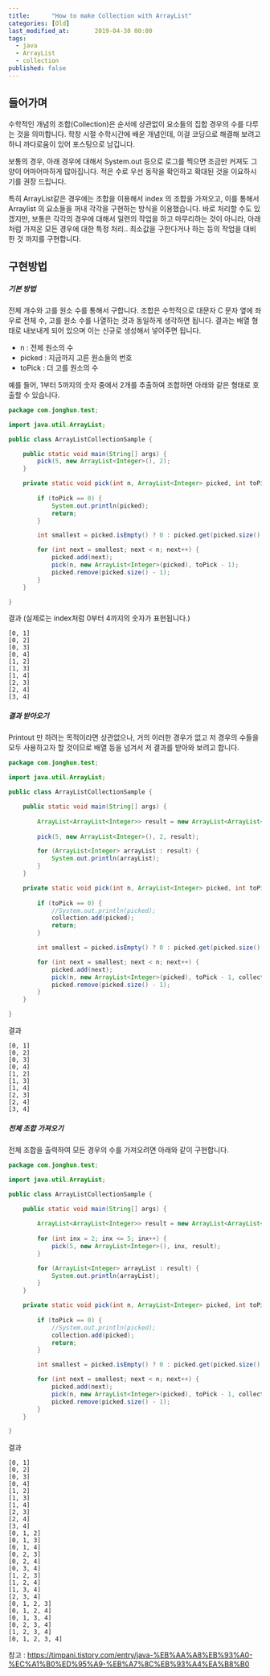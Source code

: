 ```yaml
---
title:      "How to make Collection with ArrayList"
categories: [Old]
last_modified_at:       2019-04-30 00:00 
tags:
  - java
  - ArrayList
  - collection
published: false
---
```


## 들어가며

수학적인 개념의 조합(Collection)은 순서에 상관없이 요소들의 집합 경우의 수를 다루는 것을 의미합니다. 학창 시절 수학시간에 배운 개념인데, 이걸 코딩으로 해결해 보려고 하니 까다로움이 있어 포스팅으로 남깁니다. 

보통의 경우, 아래 경우에 대해서 System.out 등으로 로그를 찍으면 조금만 커져도 그 양이 어마어마하게 많아집니다. 적은 수로 우선 동작을 확인하고 확대된 것을 이요하시기를 권장 드립니다.

특히 ArrayList같은 경우에는 조합을 이용해서 index 의 조합을 가져오고, 이를 통해서 Arraylist 의 요소들을 꺼내 각각을 구현하는 방식을 이용했습니다. 바로 처리할 수도 있겠지만, 보통은 각각의 경우에 대해서 일련의 작업을 하고 마무리하는 것이 아니라, 아래처럼 가져온 모든 경우에 대한 특정 처리.. 최소값을 구한다거나 하는 등의 작업을 대비한 것 까지를 구현합니다. 

## 구현방법


##### 기본 방법

전체 개수와 고를 원소 수를 통해서 구합니다. 조합은 수학적으로 대문자 C 문자 옆에 좌우로 전체 수, 고를 원소 수를 나열하는 것과 동일하게 생각하면 됩니다. 결과는 배열 형태로 내보내게 되어 있으며 이는 신규로 생성해서 넣어주면 됩니다.

 - n : 전체 원소의 수
 - picked : 지금까지 고른 원소들의 번호
 - toPick : 더 고를 원소의 수

예를 들어, 1부터 5까지의 숫자 중에서 2개를 추출하여 조합하면 아래와 같은 형태로 호출할 수 있습니다. 

```java
package com.jonghun.test;

import java.util.ArrayList;

public class ArrayListCollectionSample {

    public static void main(String[] args) {
        pick(5, new ArrayList<Integer>(), 2);
    }

    private static void pick(int n, ArrayList<Integer> picked, int toPick) {
        
        if (toPick == 0) {
            System.out.println(picked);
            return;
        }

        int smallest = picked.isEmpty() ? 0 : picked.get(picked.size() - 1) + 1;

        for (int next = smallest; next < n; next++) {
            picked.add(next);
            pick(n, new ArrayList<Integer>(picked), toPick - 1);
            picked.remove(picked.size() - 1);
        }
    }

}
```

결과 (실제로는 index처럼 0부터 4까지의 숫자가 표현됩니다.)

```
[0, 1]
[0, 2]
[0, 3]
[0, 4]
[1, 2]
[1, 3]
[1, 4]
[2, 3]
[2, 4]
[3, 4]
```

##### 결과 받아오기

Printout 만 하려는 목적이라면 상관없으나, 거의 이러한 경우가 없고 저 경우의 수들을 모두 사용하고자 할 것이므로 배열 등을 넘겨서 저 결과를 받아와 보려고 합니다. 

```java
package com.jonghun.test;

import java.util.ArrayList;

public class ArrayListCollectionSample {

    public static void main(String[] args) {
        
        ArrayList<ArrayList<Integer>> result = new ArrayList<ArrayList<Integer>>();
        
        pick(5, new ArrayList<Integer>(), 2, result);

        for (ArrayList<Integer> arrayList : result) {
            System.out.println(arrayList);
        }
    }

    private static void pick(int n, ArrayList<Integer> picked, int toPick, ArrayList<ArrayList<Integer>> collection) {
        
        if (toPick == 0) {
            //System.out.println(picked);
            collection.add(picked);
            return;
        }

        int smallest = picked.isEmpty() ? 0 : picked.get(picked.size() - 1) + 1;

        for (int next = smallest; next < n; next++) {
            picked.add(next);
            pick(n, new ArrayList<Integer>(picked), toPick - 1, collection);
            picked.remove(picked.size() - 1);
        }
    }

}
```

결과

```
[0, 1]
[0, 2]
[0, 3]
[0, 4]
[1, 2]
[1, 3]
[1, 4]
[2, 3]
[2, 4]
[3, 4]
```

##### 전체 조합 가져오기

전체 조합을 출력하여 모든 경우의 수를 가져오려면 아래와 같이 구현합니다.

```java
package com.jonghun.test;

import java.util.ArrayList;

public class ArrayListCollectionSample {

    public static void main(String[] args) {
        
        ArrayList<ArrayList<Integer>> result = new ArrayList<ArrayList<Integer>>();
        
        for (int inx = 2; inx <= 5; inx++) {
            pick(5, new ArrayList<Integer>(), inx, result);
        }

        for (ArrayList<Integer> arrayList : result) {
            System.out.println(arrayList);
        }
    }

    private static void pick(int n, ArrayList<Integer> picked, int toPick, ArrayList<ArrayList<Integer>> collection) {
        
        if (toPick == 0) {
            //System.out.println(picked);
            collection.add(picked);
            return;
        }

        int smallest = picked.isEmpty() ? 0 : picked.get(picked.size() - 1) + 1;

        for (int next = smallest; next < n; next++) {
            picked.add(next);
            pick(n, new ArrayList<Integer>(picked), toPick - 1, collection);
            picked.remove(picked.size() - 1);
        }
    }

}
```

결과

```
[0, 1]
[0, 2]
[0, 3]
[0, 4]
[1, 2]
[1, 3]
[1, 4]
[2, 3]
[2, 4]
[3, 4]
[0, 1, 2]
[0, 1, 3]
[0, 1, 4]
[0, 2, 3]
[0, 2, 4]
[0, 3, 4]
[1, 2, 3]
[1, 2, 4]
[1, 3, 4]
[2, 3, 4]
[0, 1, 2, 3]
[0, 1, 2, 4]
[0, 1, 3, 4]
[0, 2, 3, 4]
[1, 2, 3, 4]
[0, 1, 2, 3, 4]
```


참고 : https://timpani.tistory.com/entry/java-%EB%AA%A8%EB%93%A0-%EC%A1%B0%ED%95%A9-%EB%A7%8C%EB%93%A4%EA%B8%B0